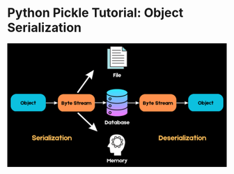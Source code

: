 # Python Pickle Tutorial: Object Serialization
![Alt text](https://github.com/Maham-j/Object-Oriented/blob/main/Pickle/Pickle_Python_Object_Serialization_c63df96c79.png)
